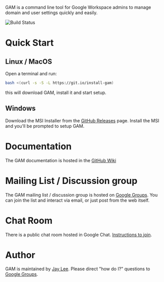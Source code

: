 GAM is a command line tool for Google Workspace admins to manage domain and user settings quickly and easily.

![Build Status](https://github.com/GAM-team/GAM/workflows/Build%20and%20test%20GAM/badge.svg)

# Quick Start

## Linux / MacOS

Open a terminal and run:

```sh
bash <(curl -s -S -L https://git.io/install-gam)
```

this will download GAM, install it and start setup.

## Windows

Download the MSI Installer from the [GitHub Releases] page. Install the MSI and you'll be prompted to setup GAM.

# Documentation

The GAM documentation is hosted in the [GitHub Wiki]

# Mailing List / Discussion group

The GAM mailing list / discussion group is hosted on [Google Groups].  You can join the list and interact via email, or just post from the web itself.

# Chat Room

There is a public chat room hosted in Google Chat. [Instructions to join](https://git.io/gam-chat).

# Author

GAM is maintained by [Jay Lee](mailto:jay0lee@gmail.com). Please direct "how do I?" questions to [Google Groups].

[GAM release]: https://git.io/gamreleases
[GitHub Releases]: https://github.com/GAM-team/GAM/releases
[GitHub]: https://github.com/GAM-team/GAM/tree/master
[GitHub Wiki]: https://github.com/GAM-team/GAM/wiki/
[Google Groups]: http://groups.google.com/group/google-apps-manager
